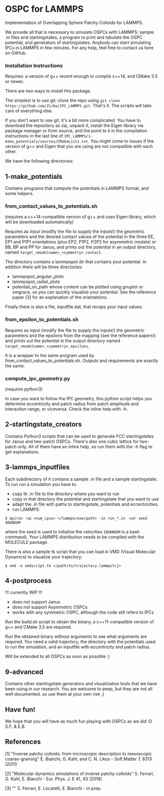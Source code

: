 # OSPC for LAMMPS

Implementation of Overlapping Sphere Patchy Colloids for LAMMPS.

We provide all that is necessary to simulate OSPCs with LAMMPS:
sample .in files and startingstates, a program to print and tabulate the
OSPC potential, and generators of startingstates.
Anybody can start simulating IPCs in LAMMPS in few minutes.
For any help, feel free to contact us here on GitHub.

### Installation Instructions
Requires: a version of g++ recent enough to compile c++14, and CMake 3.5 or newer.

There are two ways to install this package.

The simplest is to use git: clone the repo using `git clone https://github.com/Zirbo/IPC_LAMMPS.git`.
That's it. The scripts will take care of everything else.

If you don't want to use git, it's a bit more complicated.
You have to download the repository as zip, unpack it, install the Eigen library via package manager
or from source, and the point to it in the compilation instructions in the last line of
`IPC_LAMMPS/1-make_potentials/sources/CMakeLists.txt`.
You might come to issues if the version of g++ and Eigen that you are using are not compatible
with each other.




We have the following directories:

## 1-make_potentials
Contains programs that compute the potentials in LAMMPS format, and some helpers.

### from_contact_values_to_potentials.sh
(requires a c++14-compatible version of g++ and uses Eigen library,
which will be downloaded automatically)

Requires as input (modify the file to supply the inputs!)
the geometric parameters and the desired contact values of the potential
in the three EE, EP1 and P1P1 orientations
(plus EP2, P1P2, P2P2 for asymmetric models)
or BB, BP and PP for Janus,
and prints out the potential in an output directory,
named `target_<modelname>_<symmetry>_contact`.

The directory contains a lammpspot dir that contains your potential.
In addition there will be three directories:
- lammpspot_angular_plots
- lammpspot_radial_plots
- potential_on_path
whose content can be plotted using gnuplot or xmgrace, so you can
quickly visualize your potential. See the reference paper [3] for an
explanation of the orientations.

Finally there is also a file, inputfile.dat,
that recaps your input values.

### from_epsilon_to_potentials.sh
Requires as input (modify the file to supply the inputs!)
the geometric parameters and the epsilons from the mapping (see the
reference papers!) and prints out the potential in the output directory
named `target_<modelname>_<symmetry>_epsilons`.

It is a wrapper to the same program used by from_contact_values_to_potentials.sh.
Outputs and requirements are exactly the same.


### compute_ipc_geometry.py
(requires python3)

In case you want to follow the IPC geometry, this python script helps
you determine eccentricity and patch radius from patch amplitude and
interaction range, or viceversa. Check the inline help with -h.

## 2-startingstate_creators
Contains Python3 scripts that can be used to generate FCC startingstates
for Janus and two-patch OSPCs. There's also one cubic lattice for two-patch only.
All of them have an inline help, so run them with the -h flag to get explanations.

## 3-lammps_inputfiles
Each subdirectory of it contains a sample .in file and a sample
startingstate.
To run run a simulation you have to:

- copy th .in file to the directory where you want to run
- copy in that directory the potential and startingstate that you want to use
- adapt the .in file with paths to startingstate, potentials and eccentricities.
- run LAMMPS:
```
$ mpirun -np <num_cpus> </lammps/exe/path> -in run_*.in -var seed $RANDOM
```
where the seed is used to initialize the velocities (`$RANDOM` is a bash command).
Your LAMMPS distribution needs to be compiled with the MOLECULE package.

There is also a sample tk script that you can load in VMD (Visual Molecular
Dynamics) to visualize your trajectory:
```
$ vmd -e vmdscript.tk </path/to/trajectory.lammpstrj>
```

## 4-postprocess
!!! currently WIP !!!

 - does not support Janus
 - does not support Asymmetric OSPCs
 - works with any symmetric OSPC, although the code still refers to IPCs

Run the build.sh script to obtain the binary;
a c++11-compatible version of g++ and CMake 3.5 are required.

Run the obtained binary without arguments to see what arguments are required.
You need a valid trajectory, the directory with the potentials used to run the
simulation, and an inputfile with eccentricity and patch radius.

Will be extended to all OSPCs as soon as possible :)

## 9-advanced
Contains other startingstate generators and visualization tools
that we have been using in our research.
You are welcome to peep, but they are not all well documented,
so use them at your own risk ;)


## Have fun!
We hope that you will have as much fun playing with OSPCs as we did :D
S.F. & E.B.

## References
[1] "Inverse patchy colloids: from microscopic description to mesoscopic coarse-graining"
E. Bianchi, G. Kahl, and C. N. Likos - Soft Matter 7, 8313 (2011) 

[2] "Molecular dynamics simulations of inverse patchy colloids"
S. Ferrari, G. Kahl, E. Bianchi - Eur. Phys. J. E 41, 43 (2018) 

[3] ""
S. Ferrari, E. Locatelli, E. Bianchi - in prep.
